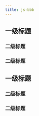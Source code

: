 ```yaml
---
title: js-bbb
---
```


## 			一级标题
###         二级标题 			
### 		二级标题
## 			一级标题
###         二级标题 			
### 		二级标题